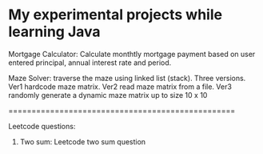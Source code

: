 # My experimental projects while learning Java

Mortgage Calculator: Calculate monthtly mortgage payment based on user entered principal, annual interest rate and period.

Maze Solver: traverse the maze using linked list (stack).  Three versions.  Ver1 hardcode maze matrix. Ver2 read maze matrix from a file.  Ver3 randomly generate a dynamic maze matrix up to size 10 x 10


=================================================

Leetcode questions:
1) Two sum:  Leetcode two sum question
